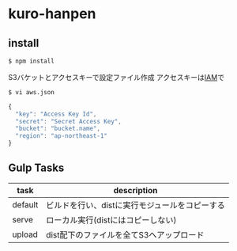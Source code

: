 # kuro-hanpen

## install

```sh
$ npm install
```

S3バケットとアクセスキーで設定ファイル作成
アクセスキーは[IAM](https://console.aws.amazon.com/iam/home)で
```sh
$ vi aws.json
```
```javascript
{
  "key": "Access Key Id",
  "secret": "Secret Access Key",
  "bucket": "bucket.name",
  "region": "ap-northeast-1"
}
```

## Gulp Tasks
| task    | description
|---------|---|
| default | ビルドを行い、distに実行モジュールをコピーする |
| serve   | ローカル実行(distにはコピーしない) |
| upload  | dist配下のファイルを全てS3へアップロード |

